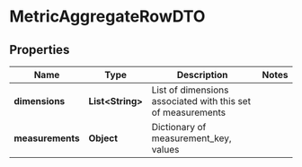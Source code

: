 # MetricAggregateRowDTO

## Properties
Name | Type | Description | Notes
------------ | ------------- | ------------- | -------------
**dimensions** | **List&lt;String&gt;** | List of dimensions associated with this set of measurements | 
**measurements** | **Object** | Dictionary of measurement_key, values | 
